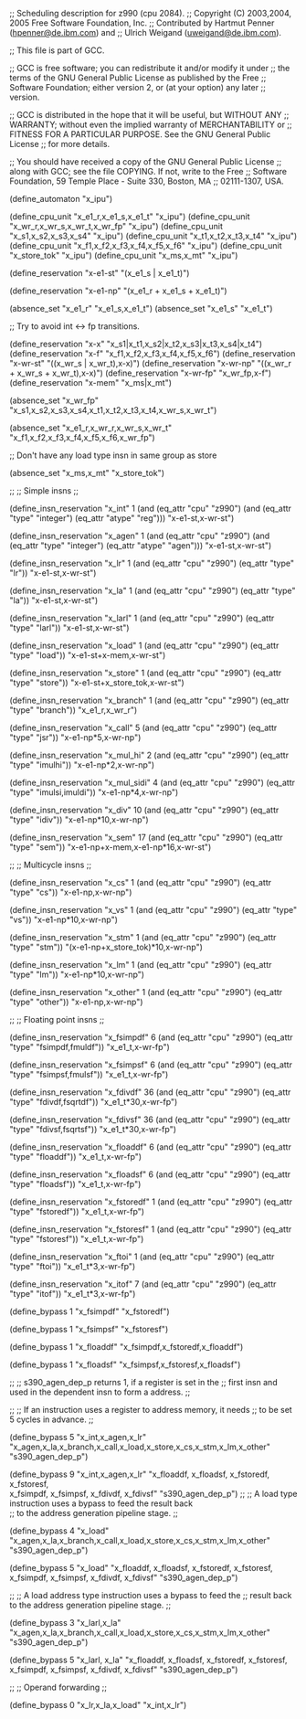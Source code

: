 ;; Scheduling description for z990 (cpu 2084).
;;   Copyright (C) 2003,2004, 2005 Free Software Foundation, Inc.
;;   Contributed by Hartmut Penner (hpenner@de.ibm.com) and
;;                  Ulrich Weigand (uweigand@de.ibm.com).

;; This file is part of GCC.

;; GCC is free software; you can redistribute it and/or modify it under
;; the terms of the GNU General Public License as published by the Free
;; Software Foundation; either version 2, or (at your option) any later
;; version.

;; GCC is distributed in the hope that it will be useful, but WITHOUT ANY
;; WARRANTY; without even the implied warranty of MERCHANTABILITY or
;; FITNESS FOR A PARTICULAR PURPOSE.  See the GNU General Public License
;; for more details.

;; You should have received a copy of the GNU General Public License
;; along with GCC; see the file COPYING.  If not, write to the Free
;; Software Foundation, 59 Temple Place - Suite 330, Boston, MA
;; 02111-1307, USA.

(define_automaton "x_ipu")

(define_cpu_unit "x_e1_r,x_e1_s,x_e1_t"  "x_ipu")
(define_cpu_unit "x_wr_r,x_wr_s,x_wr_t,x_wr_fp" "x_ipu")
(define_cpu_unit "x_s1,x_s2,x_s3,x_s4"   "x_ipu")
(define_cpu_unit "x_t1,x_t2,x_t3,x_t4"   "x_ipu")
(define_cpu_unit "x_f1,x_f2,x_f3,x_f4,x_f5,x_f6"   "x_ipu")
(define_cpu_unit "x_store_tok"   "x_ipu")
(define_cpu_unit "x_ms,x_mt"   "x_ipu")

(define_reservation "x-e1-st" "(x_e1_s | x_e1_t)")

(define_reservation "x-e1-np" "(x_e1_r + x_e1_s + x_e1_t)")

(absence_set "x_e1_r" "x_e1_s,x_e1_t")
(absence_set "x_e1_s" "x_e1_t")

;; Try to avoid int <-> fp transitions.

(define_reservation "x-x" "x_s1|x_t1,x_s2|x_t2,x_s3|x_t3,x_s4|x_t4")
(define_reservation "x-f" "x_f1,x_f2,x_f3,x_f4,x_f5,x_f6")
(define_reservation "x-wr-st" "((x_wr_s | x_wr_t),x-x)")
(define_reservation "x-wr-np" "((x_wr_r + x_wr_s + x_wr_t),x-x)")
(define_reservation "x-wr-fp" "x_wr_fp,x-f")
(define_reservation "x-mem"   "x_ms|x_mt")

(absence_set "x_wr_fp"
             "x_s1,x_s2,x_s3,x_s4,x_t1,x_t2,x_t3,x_t4,x_wr_s,x_wr_t")

(absence_set "x_e1_r,x_wr_r,x_wr_s,x_wr_t"
             "x_f1,x_f2,x_f3,x_f4,x_f5,x_f6,x_wr_fp")

;; Don't have any load type insn in same group as store

(absence_set "x_ms,x_mt" "x_store_tok")


;;
;; Simple insns
;;

(define_insn_reservation "x_int" 1
  (and (eq_attr "cpu" "z990")
       (and (eq_attr "type" "integer")
            (eq_attr "atype" "reg")))
  "x-e1-st,x-wr-st")

(define_insn_reservation "x_agen" 1
  (and (eq_attr "cpu" "z990")
       (and (eq_attr "type" "integer")
            (eq_attr "atype" "agen")))
  "x-e1-st,x-wr-st")

(define_insn_reservation "x_lr" 1
  (and (eq_attr "cpu" "z990")
       (eq_attr "type" "lr"))
  "x-e1-st,x-wr-st") 

(define_insn_reservation "x_la" 1 
  (and (eq_attr "cpu" "z990")
       (eq_attr "type" "la"))
  "x-e1-st,x-wr-st") 

(define_insn_reservation "x_larl" 1 
  (and (eq_attr "cpu" "z990")
       (eq_attr "type" "larl"))
  "x-e1-st,x-wr-st") 

(define_insn_reservation "x_load" 1 
  (and (eq_attr "cpu" "z990")
       (eq_attr "type" "load"))
  "x-e1-st+x-mem,x-wr-st") 

(define_insn_reservation "x_store" 1 
  (and (eq_attr "cpu" "z990")
       (eq_attr "type" "store"))
  "x-e1-st+x_store_tok,x-wr-st") 

(define_insn_reservation "x_branch" 1 
  (and (eq_attr "cpu" "z990")
       (eq_attr "type" "branch"))
  "x_e1_r,x_wr_r") 

(define_insn_reservation "x_call" 5 
  (and (eq_attr "cpu" "z990")
       (eq_attr "type" "jsr"))
  "x-e1-np*5,x-wr-np")
 
(define_insn_reservation "x_mul_hi" 2
  (and (eq_attr "cpu" "z990")
       (eq_attr "type" "imulhi"))
  "x-e1-np*2,x-wr-np")

(define_insn_reservation "x_mul_sidi" 4
  (and (eq_attr "cpu" "z990")
       (eq_attr "type" "imulsi,imuldi"))
  "x-e1-np*4,x-wr-np")

(define_insn_reservation "x_div" 10
  (and (eq_attr "cpu" "z990")
       (eq_attr "type" "idiv"))
  "x-e1-np*10,x-wr-np")

(define_insn_reservation "x_sem" 17 
  (and (eq_attr "cpu" "z990")
       (eq_attr "type" "sem"))
  "x-e1-np+x-mem,x-e1-np*16,x-wr-st") 

;;
;; Multicycle insns
;;

(define_insn_reservation "x_cs" 1 
  (and (eq_attr "cpu" "z990")
       (eq_attr "type" "cs"))
  "x-e1-np,x-wr-np") 

(define_insn_reservation "x_vs" 1 
  (and (eq_attr "cpu" "z990")
       (eq_attr "type" "vs"))
  "x-e1-np*10,x-wr-np") 

(define_insn_reservation "x_stm" 1 
  (and (eq_attr "cpu" "z990")
       (eq_attr "type" "stm"))
  "(x-e1-np+x_store_tok)*10,x-wr-np") 

(define_insn_reservation "x_lm" 1 
  (and (eq_attr "cpu" "z990")
       (eq_attr "type" "lm"))
  "x-e1-np*10,x-wr-np") 

(define_insn_reservation "x_other" 1 
  (and (eq_attr "cpu" "z990")
       (eq_attr "type" "other"))
  "x-e1-np,x-wr-np") 

;;
;; Floating point insns
;;

(define_insn_reservation "x_fsimpdf" 6 
  (and (eq_attr "cpu" "z990")
       (eq_attr "type" "fsimpdf,fmuldf"))
  "x_e1_t,x-wr-fp") 

(define_insn_reservation "x_fsimpsf" 6 
  (and (eq_attr "cpu" "z990")
       (eq_attr "type" "fsimpsf,fmulsf"))
  "x_e1_t,x-wr-fp") 

(define_insn_reservation "x_fdivdf" 36
  (and (eq_attr "cpu" "z990")
       (eq_attr "type" "fdivdf,fsqrtdf"))
  "x_e1_t*30,x-wr-fp") 

(define_insn_reservation "x_fdivsf" 36 
  (and (eq_attr "cpu" "z990")
       (eq_attr "type" "fdivsf,fsqrtsf"))
  "x_e1_t*30,x-wr-fp") 

(define_insn_reservation "x_floaddf" 6 
  (and (eq_attr "cpu" "z990")
       (eq_attr "type" "floaddf"))
  "x_e1_t,x-wr-fp") 

(define_insn_reservation "x_floadsf" 6 
  (and (eq_attr "cpu" "z990")
       (eq_attr "type" "floadsf"))
  "x_e1_t,x-wr-fp") 

(define_insn_reservation "x_fstoredf" 1 
  (and (eq_attr "cpu" "z990")
       (eq_attr "type" "fstoredf"))
  "x_e1_t,x-wr-fp") 

(define_insn_reservation "x_fstoresf" 1 
  (and (eq_attr "cpu" "z990")
       (eq_attr "type" "fstoresf"))
  "x_e1_t,x-wr-fp") 

(define_insn_reservation "x_ftoi" 1 
  (and (eq_attr "cpu" "z990")
       (eq_attr "type" "ftoi"))
  "x_e1_t*3,x-wr-fp") 

(define_insn_reservation "x_itof" 7 
  (and (eq_attr "cpu" "z990")
       (eq_attr "type" "itof"))
  "x_e1_t*3,x-wr-fp") 

(define_bypass 1 "x_fsimpdf" "x_fstoredf")

(define_bypass 1 "x_fsimpsf" "x_fstoresf")

(define_bypass 1 "x_floaddf" "x_fsimpdf,x_fstoredf,x_floaddf")
	         
(define_bypass 1 "x_floadsf" "x_fsimpsf,x_fstoresf,x_floadsf")

;;
;; s390_agen_dep_p returns 1, if a register is set in the 
;; first insn and used in the dependent insn to form a address.
;;

;;
;; If an instruction uses a register to address memory, it needs
;; to be set 5 cycles in advance.
;; 

(define_bypass 5 "x_int,x_agen,x_lr" 
                 "x_agen,x_la,x_branch,x_call,x_load,x_store,x_cs,x_stm,x_lm,x_other"
	         "s390_agen_dep_p")

(define_bypass 9 "x_int,x_agen,x_lr" 
                 "x_floaddf, x_floadsf, x_fstoredf, x_fstoresf,\
		  x_fsimpdf, x_fsimpsf, x_fdivdf, x_fdivsf"
	         "s390_agen_dep_p")
;;
;; A load type instruction uses a bypass to feed the result back	
;; to the address generation pipeline stage. 
;;

(define_bypass 4 "x_load"    
                 "x_agen,x_la,x_branch,x_call,x_load,x_store,x_cs,x_stm,x_lm,x_other"
	         "s390_agen_dep_p")

(define_bypass 5 "x_load"
                 "x_floaddf, x_floadsf, x_fstoredf, x_fstoresf,\
		  x_fsimpdf, x_fsimpsf, x_fdivdf, x_fdivsf"
	         "s390_agen_dep_p")

;;
;; A load address type instruction uses a bypass to feed the 
;; result back to the address generation pipeline stage. 
;;

(define_bypass 3 "x_larl,x_la" 
                 "x_agen,x_la,x_branch,x_call,x_load,x_store,x_cs,x_stm,x_lm,x_other"
	         "s390_agen_dep_p")

(define_bypass 5 "x_larl, x_la"
                 "x_floaddf, x_floadsf, x_fstoredf, x_fstoresf,\
		  x_fsimpdf, x_fsimpsf, x_fdivdf, x_fdivsf"
	         "s390_agen_dep_p")

;;
;; Operand forwarding
;;

(define_bypass 0 "x_lr,x_la,x_load" "x_int,x_lr")


